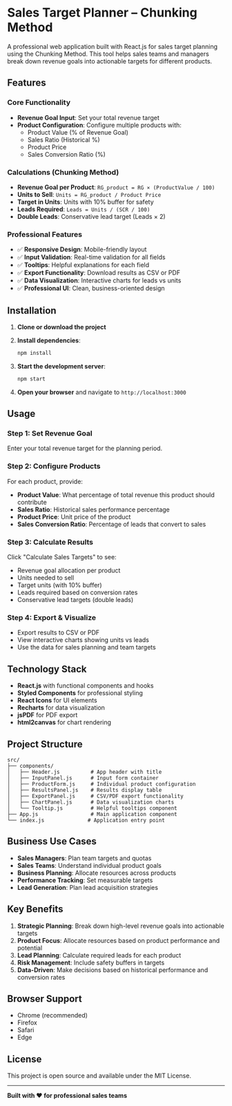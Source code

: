 # Sales Target Planner – Chunking Method

A professional web application built with React.js for sales target planning using the Chunking Method. This tool helps sales teams and managers break down revenue goals into actionable targets for different products.

## Features

### Core Functionality
- **Revenue Goal Input**: Set your total revenue target
- **Product Configuration**: Configure multiple products with:
  - Product Value (% of Revenue Goal)
  - Sales Ratio (Historical %)
  - Product Price
  - Sales Conversion Ratio (%)

### Calculations (Chunking Method)
- **Revenue Goal per Product**: `RG_product = RG × (ProductValue / 100)`
- **Units to Sell**: `Units = RG_product / Product Price`
- **Target in Units**: Units with 10% buffer for safety
- **Leads Required**: `Leads = Units / (SCR / 100)`
- **Double Leads**: Conservative lead target (Leads × 2)

### Professional Features
- ✅ **Responsive Design**: Mobile-friendly layout
- ✅ **Input Validation**: Real-time validation for all fields
- ✅ **Tooltips**: Helpful explanations for each field
- ✅ **Export Functionality**: Download results as CSV or PDF
- ✅ **Data Visualization**: Interactive charts for leads vs units
- ✅ **Professional UI**: Clean, business-oriented design

## Installation

1. **Clone or download the project**
2. **Install dependencies**:
   ```bash
   npm install
   ```

3. **Start the development server**:
   ```bash
   npm start
   ```

4. **Open your browser** and navigate to `http://localhost:3000`

## Usage

### Step 1: Set Revenue Goal
Enter your total revenue target for the planning period.

### Step 2: Configure Products
For each product, provide:
- **Product Value**: What percentage of total revenue this product should contribute
- **Sales Ratio**: Historical sales performance percentage
- **Product Price**: Unit price of the product
- **Sales Conversion Ratio**: Percentage of leads that convert to sales

### Step 3: Calculate Results
Click "Calculate Sales Targets" to see:
- Revenue goal allocation per product
- Units needed to sell
- Target units (with 10% buffer)
- Leads required based on conversion rates
- Conservative lead targets (double leads)

### Step 4: Export & Visualize
- Export results to CSV or PDF
- View interactive charts showing units vs leads
- Use the data for sales planning and team targets

## Technology Stack

- **React.js** with functional components and hooks
- **Styled Components** for professional styling
- **React Icons** for UI elements
- **Recharts** for data visualization
- **jsPDF** for PDF export
- **html2canvas** for chart rendering

## Project Structure

```
src/
├── components/
│   ├── Header.js          # App header with title
│   ├── InputPanel.js      # Input form container
│   ├── ProductForm.js     # Individual product configuration
│   ├── ResultsPanel.js    # Results display table
│   ├── ExportPanel.js     # CSV/PDF export functionality
│   ├── ChartPanel.js      # Data visualization charts
│   └── Tooltip.js         # Helpful tooltips component
├── App.js                 # Main application component
└── index.js              # Application entry point
```

## Business Use Cases

- **Sales Managers**: Plan team targets and quotas
- **Sales Teams**: Understand individual product goals
- **Business Planning**: Allocate resources across products
- **Performance Tracking**: Set measurable targets
- **Lead Generation**: Plan lead acquisition strategies

## Key Benefits

1. **Strategic Planning**: Break down high-level revenue goals into actionable targets
2. **Product Focus**: Allocate resources based on product performance and potential
3. **Lead Planning**: Calculate required leads for each product
4. **Risk Management**: Include safety buffers in targets
5. **Data-Driven**: Make decisions based on historical performance and conversion rates

## Browser Support

- Chrome (recommended)
- Firefox
- Safari
- Edge

## License

This project is open source and available under the MIT License.

---

**Built with ❤️ for professional sales teams**
